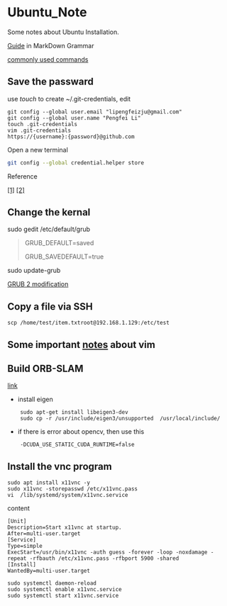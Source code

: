 # Ubuntu_Note
Some notes about Ubuntu Installation.

[Guide](https://coding.net/help/doc/project/markdown.html) in MarkDown Grammar

[commonly used commands](http://blog.csdn.net/wojiaopanpan/article/details/7286430)

## Save the passward
use *touch* to create ~/.git-credentials, edit 

``` shell
git config --global user.email "lipengfeizju@gmail.com"
git config --global user.name "Pengfei Li"
touch .git-credentials
vim .git-credentials
https://{username}:{password}@github.com
```

Open a new terminal
``` bash
git config --global credential.helper store
```

Reference 

[[1]](https://www.cnblogs.com/wanqieddy/archive/2012/08/03/2621027.html)
[[2]](http://www.jianshu.com/p/f54053afecf2)

## Change the kernal 

sudo gedit /etc/default/grub
> GRUB_DEFAULT=saved
>
> GRUB_SAVEDEFAULT=true

sudo update-grub

[GRUB 2 modification](http://blog.csdn.net/lu_embedded/article/details/44353499)

## Copy a file via SSH
```shell
scp /home/test/item.txtroot@192.168.1.129:/etc/test
```

## Some important [notes](https://www.cnblogs.com/wangrx/p/5907013.html) about vim

## Build ORB-SLAM
[link](https://github.com/raulmur/ORB_SLAM2)
* install eigen
```shell
    sudo apt-get install libeigen3-dev 
    sudo cp -r /usr/include/eigen3/unsupported  /usr/local/include/

```
* if there is error about opencv, then use this 
```shell
    -DCUDA_USE_STATIC_CUDA_RUNTIME=false
```
## Install the vnc program
```shell
sudo apt install x11vnc -y
sudo x11vnc -storepasswd /etc/x11vnc.pass 
vi  /lib/systemd/system/x11vnc.service
```
content 
```
[Unit]
Description=Start x11vnc at startup.
After=multi-user.target
[Service]
Type=simple
ExecStart=/usr/bin/x11vnc -auth guess -forever -loop -noxdamage -repeat -rfbauth /etc/x11vnc.pass -rfbport 5900 -shared
[Install]
WantedBy=multi-user.target
```
```shell
sudo systemctl daemon-reload
sudo systemctl enable x11vnc.service
sudo systemctl start x11vnc.service
```
